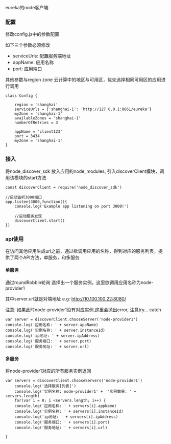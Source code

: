 eureka的node客户端



### 配置

修改config.js中的参数配置

如下三个参数必须修改

* serviceUrls: 配置服务端地址
* appName: 应用名称
* port: 应用端口

其他参数与region zone 云计算中的地区与可用区，优先选择相同可用区的应用进行调用

```
class Config {

	region = 'shanghai'
	serviceUrls = {'shanghai-1': 'http://127.0.0.1:8661/eureka'}
	myZone = 'shanghai-1'
	availableZones = 'shanghai-1'
	numberOfRetries = 3

	appName = 'client123'
	port = 3434
	myZone = 'shanghai-1'
}
```

### 接入

将node_discover_sdk 放入应用的node_modules, 引入discoverClient模块，调用该模块的start方法

```
const discoverClient = require('node_discover_sdk')

//启动监听3000端口
app.listen(3000,function(){
    console.log('Example app listening on port 3000!')
    
    //启动服务发现
    discoverClient.start()
})

```

### api使用

在访问其他应用生成url之前，通过欲调用应用的名称，得到对应的服务列表，提供了两个API方法，单服务，和多服务

#### 单服务

通过roundRobbin轮询 选择出一个服务实例，这里欲调用应用名称为node-provider1

其中server.url就是对端地址  e.g:  http://10.100.100.22:8080/

注意: 如果此时node-provider1没有对应实例,这里会抛出error, 注意try... catch

```
var server = discoverClient.chooseServer('node-provider1')
console.log('应用名称: ' + server.appName)
console.log('实例名称: ' + server.instanceId)
console.log('ip地址: ' + server.ipAddress)
console.log('服务端口: ' + server.port)
console.log('服务地址: ' + server.url)

```

#### 多服务

将node-provider1对应的所有服务实例返回

```
var servers = discoverClient.chooseServers('node-provider1')
	console.log('选择服务[列表]')
	console.log('实例名称: node-provider1' +  '实例数量: ' + servers.length)
	for(var i = 0; i <servers.length; i++) {
	console.log('应用名称: ' + servers[i].appName)
	console.log('实例名称: ' + servers[i].instanceId)
	console.log('ip地址: ' + servers[i].ipAddress)
	console.log('服务端口: ' + servers[i].port)
	console.log('服务地址: ' + servers[i].url)

}
```

